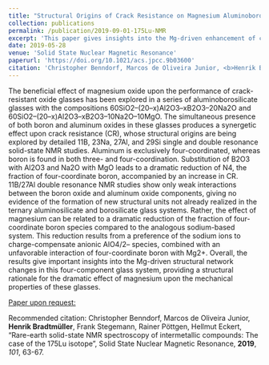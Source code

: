 ```yaml
---
title: "Structural Origins of Crack Resistance on Magnesium Aluminoborosilicate Glasses Studied by Solid-State NMR"
collection: publications
permalink: /publication/2019-09-01-175Lu-NMR
excerpt: 'This paper gives insights into the Mg-driven enhancement of crack-resistance in aluminoborosilicate glasses.'
date: 2019-05-28
venue: 'Solid State Nuclear Magnetic Resonance'
paperurl: 'https://doi.org/10.1021/acs.jpcc.9b03600'
citation: 'Christopher Benndorf, Marcos de Oliveira Junior, <b>Henrik Bradtmüller</b>, Frank Stegemann, Rainer Pöttgen, Hellmut Eckert, “Rare-earth solid-state NMR spectroscopy of intermetallic compounds: The case of the 175Lu isotope”, Solid State Nuclear Magnetic Resonance, <b>2019</b>, <i>101</i>, 63-67.'
---
```

The beneficial effect of magnesium oxide upon the performance of crack-resistant oxide glasses has been explored in a series of aluminoborosilicate glasses with the compositions 60SiO2–(20–x)Al2O3–xB2O3–20Na2O and 60SiO2–(20–x)Al2O3–xB2O3–10Na2O–10MgO. The simultaneous presence of both boron and aluminum oxides in these glasses produces a synergetic effect upon crack resistance (CR), whose structural origins are being explored by detailed 11B, 23Na, 27Al, and 29Si single and double resonance solid-state NMR studies. Aluminum is exclusively four-coordinated, whereas boron is found in both three- and four-coordination. Substitution of B2O3 with Al2O3 and Na2O with MgO leads to a dramatic reduction of N4, the fraction of four-coordinate boron, accompanied by an increase in CR. 11B/27Al double resonance NMR studies show only weak interactions between the boron oxide and aluminum oxide components, giving no evidence of the formation of new structural units not already realized in the ternary aluminosilicate and borosilicate glass systems. Rather, the effect of magnesium can be related to a dramatic reduction of the fraction of four-coordinate boron species compared to the analogous sodium-based system. This reduction results from a preference of the sodium ions to charge-compensate anionic AlO4/2– species, combined with an unfavorable interaction of four-coordinate boron with Mg2+. Overall, the results give important insights into the Mg-driven structural network changes in this four-component glass system, providing a structural rationale for the dramatic effect of magnesium upon the mechanical properties of these glasses.

[Paper upon request:](@mailto:mail@bradtmueller.net)

Recommended citation: Christopher Benndorf, Marcos de Oliveira Junior, <b>Henrik Bradtmüller</b>, Frank Stegemann, Rainer Pöttgen, Hellmut Eckert, “Rare-earth solid-state NMR spectroscopy of intermetallic compounds: The case of the 175Lu isotope”, Solid State Nuclear Magnetic Resonance, **2019**, *101*, 63-67.